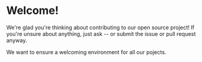 # Welcome!
We're glad you're thinking about contributing to our open source project!
If you're unsure about anything, just ask -- or submit the issue or pull request anyway.

We want to ensure a welcoming environment for all our pojects.
